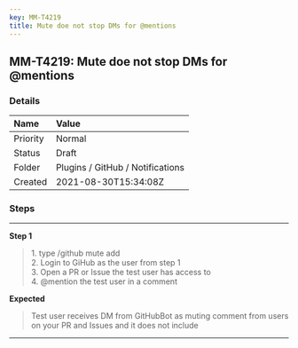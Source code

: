 ```yaml
---
key: MM-T4219
title: Mute doe not stop DMs for @mentions
---
```


## MM-T4219: Mute doe not stop DMs for @mentions

### Details

| Name     | Value                            |
| :------- | :------------------------------- |
| Priority | Normal                           |
| Status   | Draft                            |
| Folder   | Plugins / GitHub / Notifications |
| Created  | 2021-08-30T15:34:08Z             |

### Steps

<hr/>

**Step 1**

> <article>1. type /github mute add <br />2. Login to GiHub as the user from step 1<br />3. Open a PR or Issue the test user has access to<br />4. @mention the test user in a comment</article>

**Expected**

> <article>Test user receives DM from GitHubBot as muting comment from users on your PR and Issues and it does not include</article>

<hr/>
